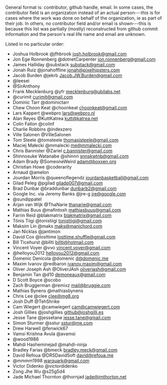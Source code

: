 General format is: contributor, github handle, email. In some cases, the
contributor field is an organization instead of an actual person---this is for
cases where the work was done on behalf of the organization, ie as part of
their job. In others, no contributor field and/or email is shown---this is
because this list was partially (mostly) reconstructed from github commit
information and the person's real life name and email are unknown.

Listed in no particular order:

* Joshua Holbrook @jfhbrook <josh.holbrook@gmail.com>
* Jon Ege Ronnenberg @dotnetCarpenter <jon.ronnenberg@gmail.com>
* James Halliday @substack <substack@gmail.com>
* Jonah Ruiz @jonahoffline <jonah@pixelhipsters.com>
* Jacob Burden @jekrb <Jacob.JW.Burden@gmail.com>
* @leesei
* @SirAnthony
* Frank Mecklenburg @yfr <mecklenburg@ubilabs.net>
* @curimit <curimit@gmail.com>
* Dominic Tarr @dominictarr
* Chew Choon Keat @choonkeat <choonkeat@gmail.com>
* Lars Kappert @webpro <lars@webpro.nl>
* Alan Reyes @KuttKatrea <kutt@katrea.net>
* Colin Fallon @colinf
* Charlie Robbins @indexzero
* Ville Salonen @VilleSalonen
* Tom Steele @tomsteele <thomasjsteele@gmail.com>
* Maciej Małecki @mmalecki <me@mmalecki.com>
* Chris Bannister @Zariel <c.bannister@gmail.com>
* Shinnosuke Watanabe @shinnn <snnskwtnb@gmail.com>
* Adam Brady @SomeoneWeird <adam@boxxen.org>
* Christian Howe @coderarity
* Arnaud @amelon
* Jourdan Morris @queenoflegendz <jourdanbasketball@gmail.com>
* Gilad Peleg @pgilad <giladp007@gmail.com>
* Brad Dunbar @braddunbar <dunbarb2@gmail.com>
* Google Inc. via Jeremy Banks @jre-g <jre@google.com>
* @sundippatel
* Arjan van Wijk @ThaNarie <thanarie@gmail.com>
* Mathias Buus @mafintosh <mathiasbuus@gmail.com>
* Farrin Reid @blakmatrix <blakmatrix@gmail.com>
* Tõnis Tiigi @tonistiigi <tonistiigi@gmail.com>
* Maksim Lin @maks <maks@manichord.com>
* Jan Nicklas @jantimon
* David Cox @losttime <losttime.shuffle@gmail.com>
* Bill Ticehurst @billti <billti@hotmail.com>
* Vincent Voyer @vvo <vincent.voyer@gmail.com>
* @helloyou2012 <helloyou2012@gmail.com>
* Domenic Denicola @domenic <d@domenic.me>
* Maxim Ivanov @redbaron <ivanov.maxim@gmail.com>
* Oliver Joseph Ash @OliverJAsh <oliverjash@gmail.com>
* Benjamin Tan @d10 <demoneaux@gmail.com>
* D Scott Boyce @scobo
* Zach Bruggerman @remixz <mail@bruggie.com>
* Mathias Bynens @mathiasbynens
* Chris Lee @clee <clee@mg8.org>
* Josh Duff @TehShrike
* Cam Wiegert @camwiegert <cam@camwiegert.com>
* Josh Gillies @joshgillies <github@joshgilli.es>
* Jesse Tane @jessetane <jesse.tane@gmail.com>
* Simon Sturmer @sstur <sstur@me.com>
* Drew Harwell @fenwick67
* Vamsi Krishna Avula @avamsi
* @wood1986
* Mahdi Hasheminejad @mahdi-ninja
* Bradley Farias @bmeck <bradley.meck@gmail.com>
* David Refoua @DRSDavidSoft <david@refoua.me>
* @mmmm1998 <warquark@gmail.com>
* Victor Didenko @victordidenko
* Zong Jhe Wu @s25g5d4
* Jade Michael Thornton @thornjad <jade@jmthorton.net>
